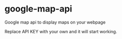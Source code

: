 # google-map-api

Google map api to display maps on your webpage

Replace API KEY with your own and it will start working.
